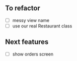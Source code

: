 ## To refactor
- [ ] messy view name
- [ ] use our real Restaurant class

## Next features
- [ ] show orders screen